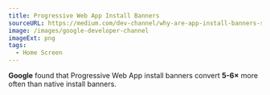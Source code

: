 ```yaml
---
title: Progressive Web App Install Banners
sourceURL: https://medium.com/dev-channel/why-are-app-install-banners-still-a-thing-18f3952d349a
image: /images/google-developer-channel
imageExt: png
tags:
  - Home Screen
---
```


**Google** found that Progressive Web App install banners convert **5-6×** more often than native install banners.
